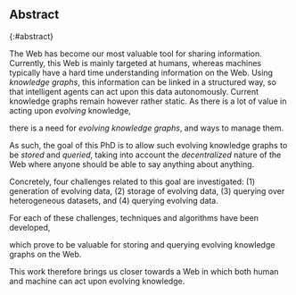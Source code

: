 ## Abstract
{:#abstract}

<!-- Context      -->
The Web has become our most valuable tool for sharing information.
Currently, this Web is mainly targeted at humans,
whereas machines typically have a hard time understanding information on the Web.
Using *knowledge graphs*, this information can be linked in a structured way,
so that intelligent agents can act upon this data autonomously.
Current knowledge graphs remain however rather static.
As there is a lot of value in acting upon *evolving* knowledge,
<!-- Need         -->
there is a need for *evolving knowledge graphs*,
and ways to manage them.
<!-- Task         -->
As such, the goal of this PhD is to allow such evolving knowledge graphs to be *stored* and *queried*,
taking into account the *decentralized* nature of the Web
where anyone should be able to say anything about anything.
<!-- Object       -->
Concretely, four challenges related to this goal are investigated:
(1) generation of evolving data,
(2) storage of evolving data,
(3) querying over heterogeneous datasets,
and (4) querying evolving data.
<!-- Findings     -->
For each of these challenges, techniques and algorithms have been developed,
<!-- Conclusion   -->
which prove to be valuable for storing and querying evolving knowledge graphs on the Web.
<!-- Perspectives -->
This work therefore brings us closer towards a Web
in which both human and machine can act upon evolving knowledge.
